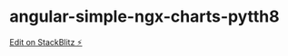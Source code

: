 # angular-simple-ngx-charts-pytth8

[Edit on StackBlitz ⚡️](https://stackblitz.com/edit/angular-simple-ngx-charts-pytth8)